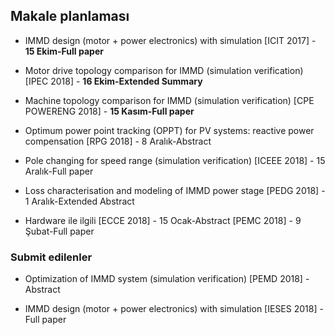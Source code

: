 ## Makale planlaması

* IMMD design (motor + power electronics) with simulation
[ICIT 2017] - **15 Ekim-Full paper**

* Motor drive topology comparison for IMMD (simulation verification)
[IPEC 2018] - **16 Ekim-Extended Summary**

* Machine topology comparison for IMMD (simulation verification)
[CPE POWERENG 2018] - **15 Kasım-Full paper**

* Optimum power point tracking (OPPT) for PV systems: reactive power compensation
[RPG 2018] - 8 Aralık-Abstract

* Pole changing for speed range (simulation verification)
[ICEEE 2018] - 15 Aralık-Full paper

* Loss characterisation and modeling of IMMD power stage
[PEDG 2018] - 1 Aralık-Extended Abstract

* Hardware ile ilgili
[ECCE 2018] - 15 Ocak-Abstract
[PEMC 2018] - 9 Şubat-Full paper

### Submit edilenler
* Optimization of IMMD system (simulation verification)
[PEMD 2018] - Abstract

* IMMD design (motor + power electronics) with simulation
[IESES 2018] - Full paper
